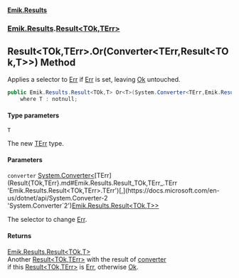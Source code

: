 #### [Emik.Results](index.md 'index')
### [Emik.Results](Emik.Results.md 'Emik.Results').[Result&lt;TOk,TErr&gt;](Result{TOk,TErr}.md 'Emik.Results.Result<TOk,TErr>')

## Result<TOk,TErr>.Or<T>(Converter<TErr,Result<TOk,T>>) Method

Applies a selector to [Err](Result{TOk,TErr}.Err.md 'Emik.Results.Result<TOk,TErr>.Err') if [Err](Result{TOk,TErr}.Err.md 'Emik.Results.Result<TOk,TErr>.Err') is set, leaving [Ok](Result{TOk,TErr}.Ok.md 'Emik.Results.Result<TOk,TErr>.Ok') untouched.

```csharp
public Emik.Results.Result<TOk,T> Or<T>(System.Converter<TErr,Emik.Results.Result<TOk,T>> converter)
    where T : notnull;
```
#### Type parameters

<a name='Emik.Results.Result_TOk,TErr_.Or_T_(System.Converter_TErr,Emik.Results.Result_TOk,T__).T'></a>

`T`

The new [TErr](Result{TOk,TErr}.md#Emik.Results.Result_TOk,TErr_.TErr 'Emik.Results.Result<TOk,TErr>.TErr') type.
#### Parameters

<a name='Emik.Results.Result_TOk,TErr_.Or_T_(System.Converter_TErr,Emik.Results.Result_TOk,T__).converter'></a>

`converter` [System.Converter&lt;](https://docs.microsoft.com/en-us/dotnet/api/System.Converter-2 'System.Converter`2')[TErr](Result{TOk,TErr}.md#Emik.Results.Result_TOk,TErr_.TErr 'Emik.Results.Result<TOk,TErr>.TErr')[,](https://docs.microsoft.com/en-us/dotnet/api/System.Converter-2 'System.Converter`2')[Emik.Results.Result&lt;](Result{TOk,TErr}.md 'Emik.Results.Result<TOk,TErr>')[TOk](Result{TOk,TErr}.md#Emik.Results.Result_TOk,TErr_.TOk 'Emik.Results.Result<TOk,TErr>.TOk')[,](Result{TOk,TErr}.md 'Emik.Results.Result<TOk,TErr>')[T](Result{TOk,TErr}.Or{T}(Converter{TErr,Result{TOk,T}}).md#Emik.Results.Result_TOk,TErr_.Or_T_(System.Converter_TErr,Emik.Results.Result_TOk,T__).T 'Emik.Results.Result<TOk,TErr>.Or<T>(System.Converter<TErr,Emik.Results.Result<TOk,T>>).T')[&gt;](Result{TOk,TErr}.md 'Emik.Results.Result<TOk,TErr>')[&gt;](https://docs.microsoft.com/en-us/dotnet/api/System.Converter-2 'System.Converter`2')

The selector to change [Err](Result{TOk,TErr}.Err.md 'Emik.Results.Result<TOk,TErr>.Err').

#### Returns
[Emik.Results.Result&lt;](Result{TOk,TErr}.md 'Emik.Results.Result<TOk,TErr>')[TOk](Result{TOk,TErr}.md#Emik.Results.Result_TOk,TErr_.TOk 'Emik.Results.Result<TOk,TErr>.TOk')[,](Result{TOk,TErr}.md 'Emik.Results.Result<TOk,TErr>')[T](Result{TOk,TErr}.Or{T}(Converter{TErr,Result{TOk,T}}).md#Emik.Results.Result_TOk,TErr_.Or_T_(System.Converter_TErr,Emik.Results.Result_TOk,T__).T 'Emik.Results.Result<TOk,TErr>.Or<T>(System.Converter<TErr,Emik.Results.Result<TOk,T>>).T')[&gt;](Result{TOk,TErr}.md 'Emik.Results.Result<TOk,TErr>')  
Another [Result&lt;TOk,TErr&gt;](Result{TOk,TErr}.md 'Emik.Results.Result<TOk,TErr>') with the result of [converter](Result{TOk,TErr}.Or{T}(Converter{TErr,Result{TOk,T}}).md#Emik.Results.Result_TOk,TErr_.Or_T_(System.Converter_TErr,Emik.Results.Result_TOk,T__).converter 'Emik.Results.Result<TOk,TErr>.Or<T>(System.Converter<TErr,Emik.Results.Result<TOk,T>>).converter')  
if this [Result&lt;TOk,TErr&gt;](Result{TOk,TErr}.md 'Emik.Results.Result<TOk,TErr>') is [Err](Result{TOk,TErr}.Err.md 'Emik.Results.Result<TOk,TErr>.Err'), otherwise [Ok](Result{TOk,TErr}.Ok.md 'Emik.Results.Result<TOk,TErr>.Ok').